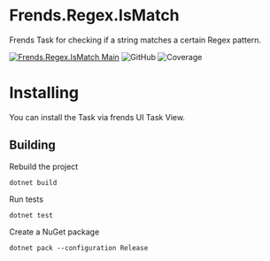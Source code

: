 # Frends.Regex.IsMatch
Frends Task for checking if a string matches a certain Regex pattern.

[![Frends.Regex.IsMatch Main](https://github.com/FrendsPlatform/Frends.Regex/actions/workflows/IsMatch_build_and_test_on_main.yml/badge.svg)](https://github.com/FrendsPlatform/Frends.Regex/actions/workflows/IsMatch_build_and_test_on_main.yml)
 ![GitHub](https://img.shields.io/github/license/FrendsPlatform/Frends.Regex?label=License)
 ![Coverage](https://app-github-custom-badges.azurewebsites.net/Badge?key=FrendsPlatform/Frends.Regex|Frends.Regex.IsMatch|main)

# Installing

You can install the Task via frends UI Task View.

## Building


Rebuild the project

`dotnet build`

Run tests

`dotnet test`


Create a NuGet package

`dotnet pack --configuration Release`